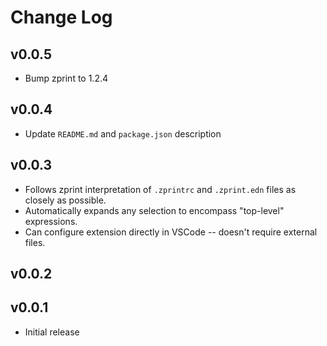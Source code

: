 # Change Log

## v0.0.5

- Bump zprint to 1.2.4

## v0.0.4

- Update `README.md` and `package.json` description

## v0.0.3

- Follows zprint interpretation of `.zprintrc` and `.zprint.edn` files as closely as possible.
- Automatically expands any selection to encompass "top-level" expressions.
- Can configure extension directly in VSCode -- doesn't require external files.

## v0.0.2

## v0.0.1

- Initial release
